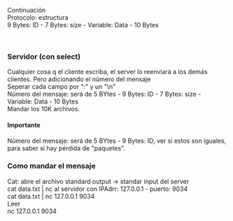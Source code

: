 Continuación
<br>
Protocolo: estructura<br>
9 Bytes: ID  - 7 Bytes: size - Variable: Data  - 10 Bytes

<br>
<h3> Servidor (con select) </h3>
Cualquier cosa q el cliente escriba, el server lo reenviará a los demás clientes. Pero adicionando el número del mensaje<br>
Seperar cada campo por ":" y un "\n"<br>
Número del mensaje: será de 5 BYtes  -   9 Bytes: ID  - 7 Bytes: size - Variable: Data  - 10 Bytes <br>
Mandar los 10K archivos.<br>

<h4>Importante</h4>
Número del mensaje: será de 5 BYtes  -   9 Bytes: ID, ver si estos son iguales, para saber si hay pérdida de "paquetes". <br>

<h3>Como mandar el mensaje</h3>
Cat: abre el archivo standard output -> standar input del server <br>
cat data.txt | nc  al servidor con IPAdrr: 127.0.0.1  -  puerto: 9034 <br>
cat data.txt | nc 127.0.0.1 9034
<br> Leer <br>
nc 127.0.0.1 9034




